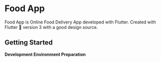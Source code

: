# Food App

Food App is Online Food Delivery App developed with Flutter. Created with Flutter 💙 version 3 with a good design source. 

## Getting Started

**Development Environment Preparation**

